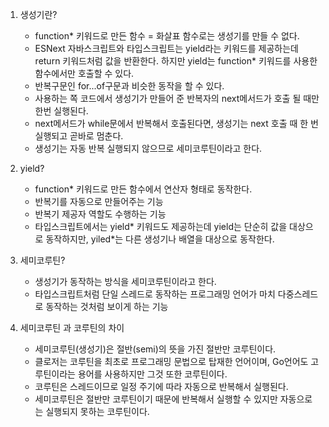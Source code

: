 1. 생성기란?

    - function\* 키워드로 만든 함수 = 화살표 함수로는 생성기를 만들 수 없다.
    - ESNext 자바스크립트와 타입스크립트는 yield라는 키워드를 제공하는데 return 키워드처럼 값을 반환한다.
      하지만 yield는 function\* 키워드를 사용한 함수에서만 호출할 수 있다.
    - 반복구문인 for...of구문과 비슷한 동작을 할 수 있다.
    - 사용하는 쪽 코드에서 생성기가 만들어 준 반복자의 next메서드가 호출 될 때만 한번 실행된다.
    - next메서드가 while문에서 반복해서 호출된다면, 생성기는 next 호출 때 한 번 실행되고 곧바로 멈춘다.
    - 생성기는 자동 반복 실행되지 않으므로 세미코루틴이라고 한다.

2. yield?

    - function\* 키워드로 만든 함수에서 연산자 형태로 동작한다.
    - 반복기를 자동으로 만들어주는 기능
    - 반복기 제공자 역할도 수행하는 기능
    - 타입스크립트에서는 yield* 키워드도 제공하는데 yield는 단순히 값을 대상으로 동작하지만, yiled*는 다른 생성기나 배열을 대상으로 동작한다.

3. 세미코루틴?

    - 생성기가 동작하는 방식을 세미코루틴이라고 한다.
    - 타입스크립트처럼 단일 스레드로 동작하는 프로그래밍 언어가 마치 다중스레드로 동작하는 것처럼 보이게 하는 기능

4. 세미코루틴 과 코루틴의 차이
    - 세미코루틴(생성기)은 절반(semi)의 뜻을 가진 절반만 코루틴이다.
    - 클로저는 코루틴을 최초로 프로그래밍 문법으로 탑재한 언어이며, Go언어도 고루틴이라는 용어를 사용하지만 그것 또한 코루틴이다.
    - 코루틴은 스레드이므로 일정 주기에 따라 자동으로 반복해서 실행된다.
    - 세미코루틴은 절반만 코루틴이기 때문에 반복해서 실행할 수 있지만 자동으로는 실행되지 못하는 코루틴이다.
